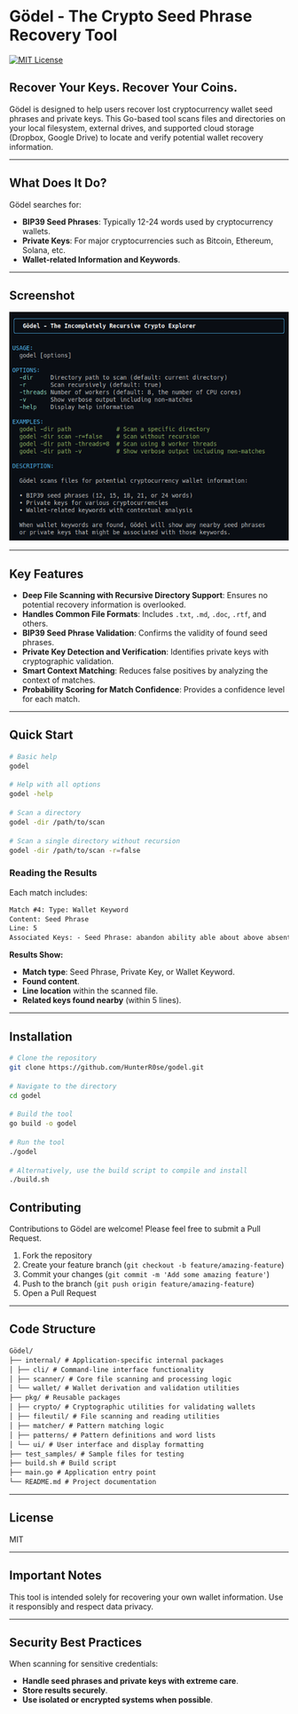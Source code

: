 # Gödel - The Crypto Seed Phrase Recovery Tool

[![MIT License](https://img.shields.io/badge/License-MIT-blue.svg)](LICENSE)

## Recover Your Keys. Recover Your Coins.

Gödel is designed to help users recover lost cryptocurrency wallet seed phrases and private keys. This Go-based tool scans files and directories on your local filesystem, external drives, and supported cloud storage (Dropbox, Google Drive) to locate and verify potential wallet recovery information.

---

## **What Does It Do?**

Gödel searches for:

- **BIP39 Seed Phrases**: Typically 12-24 words used by cryptocurrency wallets.
- **Private Keys**: For major cryptocurrencies such as Bitcoin, Ethereum, Solana, etc.
- **Wallet-related Information and Keywords**.

---

## **Screenshot**

![Gödel Information](images/godel_info.png)

---

## **Key Features**

- **Deep File Scanning with Recursive Directory Support**: Ensures no potential recovery information is overlooked.
- **Handles Common File Formats**: Includes `.txt`, `.md`, `.doc`, `.rtf`, and others.
- **BIP39 Seed Phrase Validation**: Confirms the validity of found seed phrases.
- **Private Key Detection and Verification**: Identifies private keys with cryptographic validation.
- **Smart Context Matching**: Reduces false positives by analyzing the context of matches.
- **Probability Scoring for Match Confidence**: Provides a confidence level for each match.

---

## **Quick Start**

```bash
# Basic help
godel

# Help with all options
godel -help

# Scan a directory
godel -dir /path/to/scan

# Scan a single directory without recursion
godel -dir /path/to/scan -r=false
```

### **Reading the Results**

Each match includes:

```md
Match #4: Type: Wallet Keyword
Content: Seed Phrase
Line: 5
Associated Keys: - Seed Phrase: abandon ability able about above absent absorb abstract absurd abuse access accident
```

**Results Show:**

- **Match type**: Seed Phrase, Private Key, or Wallet Keyword.
- **Found content**.
- **Line location** within the scanned file.
- **Related keys found nearby** (within 5 lines).

---

## **Installation**

```bash
# Clone the repository
git clone https://github.com/HunterR0se/godel.git

# Navigate to the directory
cd godel

# Build the tool
go build -o godel

# Run the tool
./godel

# Alternatively, use the build script to compile and install
./build.sh
```

## **Contributing**

Contributions to Gödel are welcome! Please feel free to submit a Pull Request.

1. Fork the repository
2. Create your feature branch (`git checkout -b feature/amazing-feature`)
3. Commit your changes (`git commit -m 'Add some amazing feature'`)
4. Push to the branch (`git push origin feature/amazing-feature`)
5. Open a Pull Request

---

## **Code Structure**

```md
Gödel/
├── internal/ # Application-specific internal packages
│ ├── cli/ # Command-line interface functionality
│ ├── scanner/ # Core file scanning and processing logic
│ └── wallet/ # Wallet derivation and validation utilities
├── pkg/ # Reusable packages
│ ├── crypto/ # Cryptographic utilities for validating wallets
│ ├── fileutil/ # File scanning and reading utilities
│ ├── matcher/ # Pattern matching logic
│ ├── patterns/ # Pattern definitions and word lists
│ └── ui/ # User interface and display formatting
├── test_samples/ # Sample files for testing
├── build.sh # Build script
├── main.go # Application entry point
└── README.md # Project documentation
```

---

## **License**

MIT

---

## **Important Notes**

This tool is intended solely for recovering your own wallet information. Use it responsibly and respect data privacy.

---

## **Security Best Practices**

When scanning for sensitive credentials:

- **Handle seed phrases and private keys with extreme care**.
- **Store results securely**.
- **Use isolated or encrypted systems when possible**.
